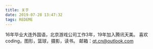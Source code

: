 ```yaml
---
title: 关于
date: 2019-07-28 13:47:32
tags: REDEME
---
```

16年毕业大连外国语，北京游戏公司工作3年，19年加入腾讯天美。
喜欢coding，图形，篮球，摄影，读书。
邮箱：qt.cn@outlook.com